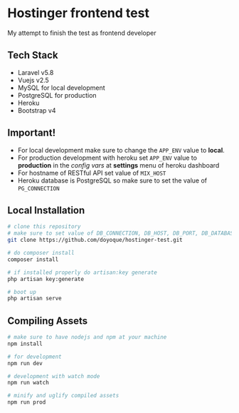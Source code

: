 # Hostinger frontend test

My attempt to finish the test as frontend developer

## Tech Stack

* Laravel v5.8
* Vuejs v2.5
* MySQL for local development
* PostgreSQL for production
* Heroku
* Bootstrap v4

## Important!

* For local development make sure to change the `APP_ENV` value to **local**.
* For production development with heroku set `APP_ENV` value to **production** in the _config vars_ at **settings** menu of heroku dashboard
* For hostname of RESTful API set value of `MIX_HOST`
* Heroku database is PostgreSQL so make sure to set the value of `PG_CONNECTION`

## Local Installation

```bash
# clone this repository
# make sure to set value of DB_CONNECTION, DB_HOST, DB_PORT, DB_DATABASE, DB_USERNAME, DB_PASSWORD before installation
git clone https://github.com/doyoque/hostinger-test.git

# do composer install
composer install

# if installed properly do artisan:key generate
php artisan key:generate

# boot up
php artisan serve
```

## Compiling Assets
```bash
# make sure to have nodejs and npm at your machine
npm install

# for development
npm run dev

# development with watch mode
npm run watch

# minify and uglify compiled assets
npm run prod
```
